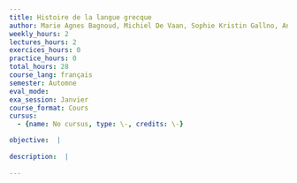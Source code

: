```yaml
---
title: Histoire de la langue grecque
author: Marie Agnes Bagnoud, Michiel De Vaan, Sophie Kristin Gallno, André-Louis Rey, Paul Schubert  \-  32H1528
weekly_hours: 2
lectures_hours: 2
exercices_hours: 0
practice_hours: 0
total_hours: 28
course_lang: français
semester: Automne
eval_mode: 
exa_session: Janvier
course_format: Cours
cursus:
  - {name: No cursus, type: \-, credits: \-}

objective:  |
            
description:  |
              
---
```

